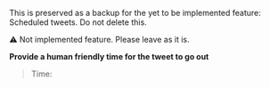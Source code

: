 This is preserved as a backup for the yet to be implemented feature: Scheduled tweets. Do not delete this.

:warning: Not implemented feature. Please leave as it is.

**Provide a human friendly time for the tweet to go out**
<!-- Input the scheduled time in conventional UTC format as follows: "2020-10-04T16:02:00.000Z" format. Please use `new Date().toISOString()` in JavaScript to get the date format -->

>Time:
